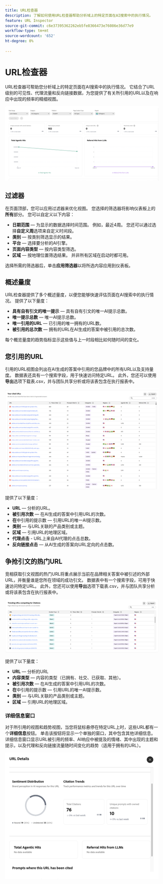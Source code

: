 ```yaml
---
title: URL检查器
description: 了解如何使用URL检查器帮助分析域上的特定页面在AI搜索中的执行情况。
feature: URL Inspector
source-git-commit: c6e37395362262eb5fe8366473e76086e36d77e9
workflow-type: tm+mt
source-wordcount: '652'
ht-degree: 0%

---
```



# URL检查器

URL检查器可帮助您分析域上的特定页面在AI搜索中的执行情况。 它结合了URL级别的可见性、代理流量和反向链接数据，为您提供了有关所引用的URL以及在响应中出现的频率的精细视图。

![URL检查器](/help/dashboards/assets/url-insp.png)

## 过滤器

在页面顶部，您可以应用过滤器来优化视图。 您选择的筛选器将影响仪表板上的&#x200B;**所有**&#x200B;部分。 您可以自定义以下内容：

* **日期范围** — 为显示的数据选择时间范围。 例如，最近4周。 您还可以通过选择&#x200B;**自定义周**&#x200B;选项来自定义时间段。
* **类别** — 按类别筛选显示的结果。
* **平台** — 选择要分析的AI引擎。
* **页面内容类型** — 按内容类型筛选。
* **区域** — 按地理位置筛选结果。 并非所有区域在启动时都可用。

选择所需的筛选器后，单击&#x200B;**应用筛选器**&#x200B;以将所选内容应用到仪表板。

## 概述量度

URL检查器提供了多个概述量度，以便您能够快速评估页面在AI搜索中的执行情况。 提供了以下量度：

* **具有自有引文的唯一提示** — 具有自有引文的唯一AI提示总数。
* **唯一提示总数** — 唯一AI提示总数。
* **唯一引用的URL** — 已引用的唯一拥有的URL数。
* **被引用的总次数** — 拥有的URL在AI生成的答案中被引用的总次数。
<!-- * **Total agentic hits** - The total number of hits from AI agents on your URLs.
* **Referral hits from LLMs** - The total number of hits directed from AI-generated answers to your URLs.-->

每个概览量度的趋势指标显示这些值与上一时段相比如何随时间的变化。

## 您引用的URL

引用的URL视图会列出在AI生成的答案中引用的您品牌中的所有URL以及支持量度。 数据表还具有一个搜索字段，用于快速访问特定URL。 此外，您还可以使用&#x200B;**导出**&#x200B;选项下载表.csv，并与团队共享分析或将该表包含在执行报表中。

![个被引用的URL](/help/dashboards/assets/cited-urls.png)

提供了以下量度：

* **URL** — 分析的URL。
* **被引用次数** — 在AI生成的答案中引用URL的次数。
* **在**&#x200B;中引用的提示数 — 引用URL的唯一AI提示数。
* **类别** — 与URL关联的产品类别或主题。
* **区域** — 引用URL的地理区域。
* **代理点击** - URL上来自AI代理的点击总数。
* **反向链接点击** — 从AI生成的答案向URL定向的点击数。

## 争抢引文的热门URL

竞相获取引文视图的热门URL将重点展示当前在品牌相关答案中被引述的外部URL，并衡量谁是您所在领域的成功引文。 数据表中有一个搜索字段，可用于快速访问特定URL。 此外，您还可以使用&#x200B;**导出**&#x200B;选项下载表.csv，并与团队共享分析或将该表包含在执行报表中。

![争用引文的趋势URL](/help/dashboards/assets/trend-url.png)

提供了以下量度：

* **URL** — 分析的URL
* **内容类型** — 内容的类型（已拥有、社交、已获取、其他）。
* **被引用次数** — 在AI生成的答案中引用URL的次数。
* **在**&#x200B;中引用的提示数 — 引用URL的唯一AI提示数。
* **类别** — 与URL关联的产品类别或主题。
* **区域** — 引用URL的地理区域。

### 详细信息窗口

对于所引用的视图和趋势视图，当您将鼠标悬停在特定URL上时，这些URL都有一个&#x200B;**详细信息**&#x200B;按钮。 单击该按钮将显示一个单独的窗口，其中包含其他详细信息。 详细信息窗口显示URL被引用的频率、AI响应中被提及的情绪、其中出现的主题和提示，以及代理和反向链接流量随时间变化的趋势（适用于拥有的URL）。

![详细信息窗口](/help/dashboards/assets/details-url.png)
